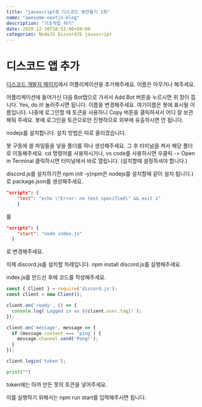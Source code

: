 ```yaml
---
title: "javascript로 디스코드 봇만들기 1화"
name: "awesome-nextjs-blog"
description: "기초작업 하기"
date: 2020-12-30T10:53:00+09:00
categories: NodeJS DiscordJS javascript
---
```


# 디스코드 앱 추가
[디스코드 개발자 페이지](https://discord.com/developers/applications)에서 어플리케이션을 추가해주세요.
이름은 아무거나 해주세요.

어플리케이션에 들어가신 다음 Bot탭으로 가셔서 Add Bot 버튼을 누르시면 위 창이 뜹니다.
Yes, do it! 눌러주시면 됩니다.
이름을 변경해주세요. 여기이름은 봇에 표시될 이름입니다.
나중에 로그인할 때 토큰을 사용하니 Copy 버튼을 클릭하셔서 어디 잘 보관해둬 주세요.
봇에 로그인을 토큰으로만 진행하므로 외부에 유출하시면 안 됩니다.

nodejs를 설치합니다.
설치 방법은 따로 올리겠습니다.

봇 구동에 쓸 파일들을 넣을 폴더를 하나 생성해주세요.
그 후 터미널을 켜서 해당 폴더로 이동해주세요.
cd 명령어를 사용하시거나, vs code를 사용하시면 우클릭 -> Open in Terminal 클릭하시면 터미널에서 바로 열립니다. (설치할때 설정하셔야 합니다.)

discord.js를 설치하기전 npm init -y(npm은 nodejs를 설치할때 같이 설치 됩니다.)로 package.json를 생성해주세요.
```json
"scripts": {
    "test": "echo \"Error: no test specified\" && exit 1"
    }
```
를
```json
"scripts": {
    "start": "node index.js"
  }
```
로 변경해주세요.

이제 discord.js를 설치할 차례입니다.
npm install discord.js를 실행해주세요.

index.js를 만드신 후에 코드를 작성해주세요.
```js
const { Client } = require('discord.js');
const client = new Client();

client.on('ready', () => {
  console.log(`Logged in as ${client.user.tag}!`);
});

client.on('message', message => {
  if (message.content === 'ping') {
    message.channel.send('Pong!');
  }
});

client.login('token');
```

```py
print("")
```
token에는 아까 만든 못의 토큰을 넣어주세요.

이를 실행하기 위해서는 npm run start를 입력해주시면 됩니다.